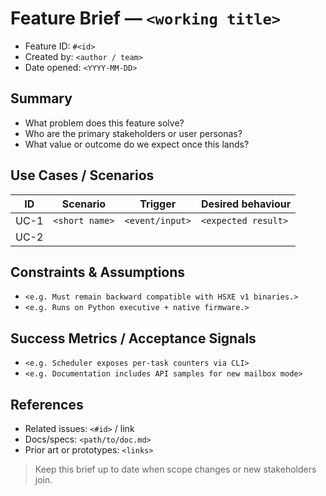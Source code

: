 # Feature Brief — `<working title>`

- Feature ID: `#<id>`
- Created by: `<author / team>`
- Date opened: `<YYYY-MM-DD>`

## Summary
- What problem does this feature solve?
- Who are the primary stakeholders or user personas?
- What value or outcome do we expect once this lands?

## Use Cases / Scenarios
| ID | Scenario | Trigger | Desired behaviour |
|----|----------|---------|-------------------|
| UC-1 | `<short name>` | `<event/input>` | `<expected result>` |
| UC-2 |  |  |  |

## Constraints & Assumptions
- `<e.g. Must remain backward compatible with HSXE v1 binaries.>`
- `<e.g. Runs on Python executive + native firmware.>`

## Success Metrics / Acceptance Signals
- `<e.g. Scheduler exposes per-task counters via CLI>`
- `<e.g. Documentation includes API samples for new mailbox mode>`

## References
- Related issues: `<#id>` / link
- Docs/specs: `<path/to/doc.md>`
- Prior art or prototypes: `<links>`

> Keep this brief up to date when scope changes or new stakeholders join.
